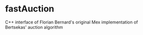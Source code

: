 # fastAuction
C++ interface of Florian Bernard's original Mex implementation of Bertsekas' auction algorithm
